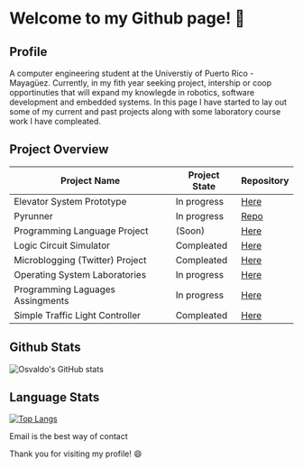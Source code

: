 # Welcome to my Github page! 👋

## Profile 
A computer engineering student at the Universtiy of Puerto Rico - Mayagüez. Currently, in my fith year seeking project, intership or coop opportinuties that will expand my knowlegde in robotics, software development and embedded systems. In this page I have started to lay out some of my current and past projects along with some laboratory course work I have compleated.

## Project Overview
Project Name | Project State | Repository
------------ | ------------- | -------------
Elevator System Prototype | In progress | [Here](https://github.com/aquino35/elevator_system_prototype)
Pyrunner | In progress | [Repo](https://github.com/YousefSalaman/pyrunner)
Programming Language Project | (Soon) | [Here](http://github.com)
Logic Circuit Simulator | Compleated | [Here](http://github.com)
Microblogging (Twitter) Project | Compleated | [Here](http://github.com)
Operating System Laboratories | In progress | [Here](http://github.com)
Programming Laguages Assingments | In progress | [Here](http://github.com)
Simple Traffic Light Controller | Compleated | [Here](http://github.com)

## Github Stats
![Osvaldo's GitHub stats](https://github-readme-stats.vercel.app/api?username=aquino35&show_icons=true&theme=dark)

## Language Stats
[![Top Langs](https://github-readme-stats.vercel.app/api/top-langs/?username=aquino35&layout=compact)](https://github.com/aquino35/github-readme-stats)


Email is the best way of contact

Thank you for visiting my profile! 😄
<!--
**aquino35/aquino35** is a ✨ _special_ ✨ repository because its `README.md` (this file) appears on your GitHub profile.

Here are some ideas to get you started:

- 🔭 I’m currently working on ...
- 🌱 I’m currently learning ...
- 👯 I’m looking to collaborate on ...
- 🤔 I’m looking for help with ...
- 💬 Ask me about ...
- 📫 How to reach me: ...
- 😄 Pronouns: ...
- ⚡ Fun fact: ...
-->
